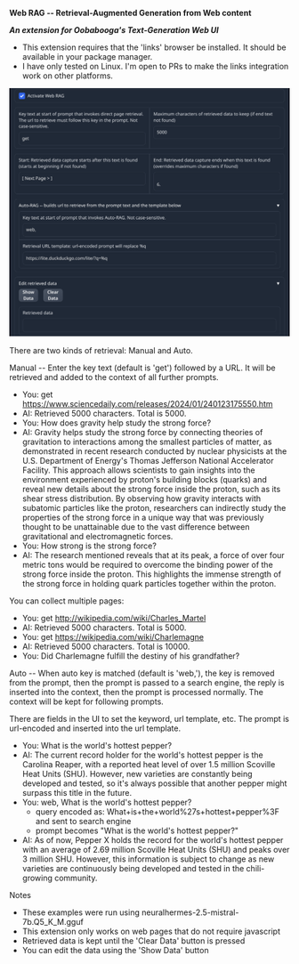 ****Web RAG -- Retrieval-Augmented Generation from Web content****

***An extension for Oobabooga's Text-Generation Web UI***
* This extension requires that the 'links' browser be installed. It should be available in your package manager.
* I have only tested on Linux. I'm open to PRs to make the links integration work on other platforms.

![UI extensions](UI.png)

There are two kinds of retrieval: Manual and Auto.

Manual -- Enter the key text (default is 'get') followed by a URL. It will be retrieved and added to the context of all further prompts.
 * You: get https://www.sciencedaily.com/releases/2024/01/240123175550.htm
 * AI: Retrieved 5000 characters. Total is 5000.
 * You: How does gravity help study the strong force?
 * AI: Gravity helps study the strong force by connecting theories of gravitation to interactions among the smallest particles of matter, as demonstrated in recent research conducted by nuclear physicists at the U.S. Department of Energy's Thomas Jefferson National Accelerator Facility. This approach allows scientists to gain insights into the environment experienced by proton's building blocks (quarks) and reveal new details about the strong force inside the proton, such as its shear stress distribution. By observing how gravity interacts with subatomic particles like the proton, researchers can indirectly study the properties of the strong force in a unique way that was previously thought to be unattainable due to the vast difference between gravitational and electromagnetic forces.
 * You: How strong is the strong force?
 * AI: The research mentioned reveals that at its peak, a force of over four metric tons would be required to overcome the binding power of the strong force inside the proton. This highlights the immense strength of the strong force in holding quark particles together within the proton.

You can collect multiple pages:
 * You: get http://wikipedia.com/wiki/Charles_Martel
 * AI: Retrieved 5000 characters. Total is 5000.
 * You: get https://wikipedia.com/wiki/Charlemagne
 * AI: Retrieved 5000 characters. Total is 10000.
 * You: Did Charlemagne fulfill the destiny of his grandfather?


Auto -- When auto key is matched (default is 'web,'), the key is removed from the prompt, then the prompt is passed to a search engine, the reply is inserted into the context, then the prompt is processed normally. The context will be kept for following prompts.

There are fields in the UI to set the keyword, url template, etc. The prompt is url-encoded and inserted into the url template.
 * You: What is the world's hottest pepper?
 * AI: The current record holder for the world's hottest pepper is the Carolina Reaper, with a reported heat level of over 1.5 million Scoville Heat Units (SHU). However, new varieties are constantly being developed and tested, so it's always possible that another pepper might surpass this title in the future.
 * You: web, What is the world's hottest pepper?
   - query encoded as: What+is+the+world%27s+hottest+pepper%3F and sent to search engine
   - prompt becomes "What is the world's hottest pepper?"
 * AI: As of now, Pepper X holds the record for the world's hottest pepper with an average of 2.69 million Scoville Heat Units (SHU) and peaks over 3 million SHU. However, this information is subject to change as new varieties are continuously being developed and tested in the chili-growing community.


Notes
  * These examples were run using neuralhermes-2.5-mistral-7b.Q5_K_M.gguf
  * This extension only works on web pages that do not require javascript
  * Retrieved data is kept until the 'Clear Data' button is pressed
  * You can edit the data using the 'Show Data' button

